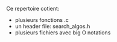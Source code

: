 Ce repertoire cotient:
- plusieurs fonctions .c
- un header file: search_algos.h
- plusieurs fichiers avec big O notations
